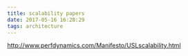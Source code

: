 ```yaml
---
title: scalability papers
date: 2017-05-16 16:28:29
tags: architecture
---
```


http://www.perfdynamics.com/Manifesto/USLscalability.html
